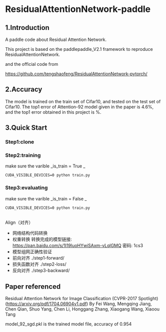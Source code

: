 # ResidualAttentionNetwork-paddle

## 1.Introduction
A paddle code about Residual Attention Network.  

This project is based on the paddlepaddle_V2.1 framework to reproduce ResidualAttentionNetwork.

and the official code from 

https://github.com/tengshaofeng/ResidualAttentionNetwork-pytorch/

## 2.Accuracy

The model is trained on the train set of Cifar10, and tested on the test set of Cifar10.
The top1 error of Attention-92 model given in the paper is 4.6%, and the top1 error obtained in this project is %. 

## 3.Quick Start

### Step1:clone

### Step2:training

make sure the varible  _is_train = True _
```  
CUDA_VISIBLE_DEVICES=0 python train.py
```  
### Step3:evaluating

make sure the varible   _is_train = False _
```  
CUDA_VISIBLE_DEVICES=0 python train.py
```  

## 
Align（对齐）
 * 网络结构代码转换
 * 权重转换 转换完成的模型链接: https://pan.baidu.com/s/1I19luoHYwiSAxm-vLqlGMQ  密码: 1cs3
 * 模型组网正确性验证
 * 前向对齐 ./step1-forward/
 * 损失函数对齐 ./step2-loss/
 * 反向对齐 ./step3-backward/



## Paper referenced
Residual Attention Network for Image Classification (CVPR-2017 Spotlight) (https://arxiv.org/pdf/1704.06904v1.pdf)
By Fei Wang, Mengqing Jiang, Chen Qian, Shuo Yang, Chen Li, Honggang Zhang, Xiaogang Wang, Xiaoou Tang


model_92_sgd.pkl is the trained model file, accuracy of 0.954
